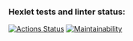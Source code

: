 ### Hexlet tests and linter status:
[![Actions Status](https://github.com/nastasja83/php-project-lvl2/workflows/hexlet-check/badge.svg)](https://github.com/nastasja83/php-project-lvl2/actions)
[![Maintainability](https://codeclimate.com/github/nastasja83/php-project-lvl2/badges/gpa.svg)](https://codeclimate.com/github/nastasja83/php-project-lvl2)